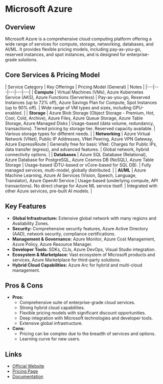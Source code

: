 # Microsoft Azure

## Overview
Microsoft Azure is a comprehensive cloud computing platform offering a wide range of services for compute, storage, networking, databases, and AI/ML. It provides flexible pricing models, including pay-as-you-go, reserved instances, and spot instances, and is designed for enterprise-grade solutions.

## Core Services & Pricing Model
| Service Category | Key Offerings | Pricing Model (General) | Notes |
|---|---|---|---|---|
| **Compute** | Virtual Machines (VMs), Azure Kubernetes Service (AKS), Azure Functions (Serverless) | Pay-as-you-go, Reserved Instances (up to 72% off), Azure Savings Plan for Compute, Spot Instances (up to 90% off). | Wide range of VM types and sizes, including GPU-enabled. |
| **Storage** | Azure Blob Storage (Object Storage - Premium, Hot, Cool, Cold, Archive), Azure Files, Azure Queue Storage, Azure Table Storage, Azure Managed Disks | Usage-based (data volume, redundancy, transactions). Tiered pricing by storage tier. Reserved capacity available. | Various storage types for different needs. |
| **Networking** | Azure Virtual Network (VNet), Public IP Addresses, VNet Peering, Azure VPN Gateway, Azure ExpressRoute | Generally free for basic VNet. Charges for Public IPs, data transfer (egress), and advanced features. | Global network, hybrid connectivity options. |
| **Databases** | Azure SQL Database (Relational), Azure Database for PostgreSQL, Azure Cosmos DB (NoSQL), Azure Table Storage | Usage-based (DTU-based or vCore-based for SQL DB). | Fully managed services, multi-model, globally distributed. |
| **AI/ML** | Azure Machine Learning, Azure AI Services (Vision, Speech, Language, Translator), Azure OpenAI Service | Usage-based (underlying compute, API transactions). No direct charge for Azure ML service itself. | Integrated with other Azure services, pre-built AI models. |

## Key Features
*   **Global Infrastructure:** Extensive global network with many regions and Availability Zones.
*   **Security:** Comprehensive security features, Azure Active Directory (AAD), network security, compliance certifications.
*   **Management & Governance:** Azure Monitor, Azure Cost Management, Azure Policy, Azure Resource Manager.
*   **Developer Tools:** SDKs, CLIs, Azure DevOps, Visual Studio integration.
*   **Ecosystem & Marketplace:** Vast ecosystem of Microsoft products and services, Azure Marketplace for third-party solutions.
*   **Hybrid Cloud Capabilities:** Azure Arc for hybrid and multi-cloud management.

## Pros & Cons
*   **Pros:**
    *   Comprehensive suite of enterprise-grade cloud services.
    *   Strong hybrid cloud capabilities.
    *   Flexible pricing models with significant discount opportunities.
    *   Deep integration with Microsoft technologies and developer tools.
    *   Extensive global infrastructure.
*   **Cons:**
    *   Pricing can be complex due to the breadth of services and options.
    *   Learning curve for new users.

## Links
*   [Official Website](https://azure.microsoft.com/en-us/)
*   [Pricing Page](https://azure.microsoft.com/en-us/pricing/)
*   [Documentation](https://docs.microsoft.com/en-us/azure/)